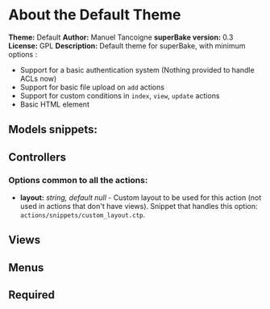 # About the Default Theme
__Theme:__ Default
__Author:__ Manuel Tancoigne
__superBake version:__ 0.3
__License:__ GPL
__Description:__
Default theme for superBake, with minimum options :

 * Support for a basic authentication system (Nothing provided to handle ACLs now)
 * Support for basic file upload on `add` actions
 * Support for custom conditions in `index`, `view`, `update` actions
 * Basic HTML element



## Models snippets:

## Controllers

### Options common to all the actions:

 * **layout:** *string, default null* - Custom layout to be used for this action (not used in actions that don't have views). Snippet that handles this option: `actions/snippets/custom_layout.ctp`.


## Views

## Menus

## Required